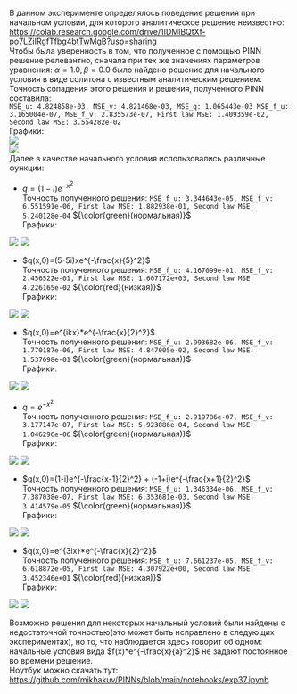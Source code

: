 В данном эксперименте определялось поведение решения при начальном условии, для которого аналитическое решение неизвестно:  
<https://colab.research.google.com/drive/1IDMlBQtXf-po7LZiIRgfTfbg4btTwMgB?usp=sharing>  
Чтобы была уверенность в том, что полученное с помощью PINN решение релевантно,
сначала при тех же значениях параметров уравнения: $\alpha = 1.0, \beta = 0.0$ было найдено решение для начального условия в виде солитона с известным аналитическим решением. Точность сопадения этого решения и решения, 
полученного PINN составила:  
`MSE_u: 4.824858e-03, MSE_v: 4.821468e-03, MSE_q: 1.065443e-03 MSE_f_u: 3.165004e-07, MSE_f_v: 2.835573e-07, First law MSE: 1.409359e-02, Second law MSE: 3.554282e-02`  
Графики:  
<img src="https://github.com/mikhakuv/PINNs/blob/main/pictures/exp37_results_ic_1.png">  
<img src="https://github.com/mikhakuv/PINNs/blob/main/pictures/exp37_results_uv_1.png">  
Далее в качестве начального условия использовались различные функции:  

*  $q=(1-i)e^{-x^2}$  
Точность полученного решения: `MSE_f_u: 3.344643e-05, MSE_f_v: 6.551591e-06, First law MSE: 1.882938e-01, Second law MSE: 5.240128e-04` ${\color{green}(нормальная)}$  
Графики:  
<img src="https://github.com/mikhakuv/PINNs/blob/main/pictures/exp37_results_ic_2.png">  
<img src="https://github.com/mikhakuv/PINNs/blob/main/pictures/exp37_results_uv_2.png">

*  $q(x,0)=(5-5i)xe^{-\frac{x}{5}^2}$  
Точность полученного решения: `MSE_f_u: 4.167099e-01, MSE_f_v: 2.456522e-01, First law MSE: 1.607172e+03, Second law MSE: 4.226165e-02` ${\color{red}(низкая)}$  
Графики:  
<img src="https://github.com/mikhakuv/PINNs/blob/main/pictures/exp37_results_ic_3.png">  
<img src="https://github.com/mikhakuv/PINNs/blob/main/pictures/exp37_results_uv_3.png">  

*  $q(x,0)=e^{ikx}*e^{-\frac{x}{2}^2}$  
Точность полученного решения: `MSE_f_u: 2.993682e-06, MSE_f_v: 1.770187e-06, First law MSE: 4.847005e-02, Second law MSE: 1.537698e-01` ${\color{green}(нормальная)}$  
Графики:  
<img src="https://github.com/mikhakuv/PINNs/blob/main/pictures/exp37_results_ic_4.png">  
<img src="https://github.com/mikhakuv/PINNs/blob/main/pictures/exp37_results_uv_4.png">  

*  $q=e^{-x^2}$  
Точность полученного решения: `MSE_f_u: 2.919786e-07, MSE_f_v: 3.177147e-07, First law MSE: 5.923886e-04, Second law MSE: 1.046296e-06` ${\color{green}(нормальная)}$  
Графики:  
<img src="https://github.com/mikhakuv/PINNs/blob/main/pictures/exp37_results_ic_5.png">  
<img src="https://github.com/mikhakuv/PINNs/blob/main/pictures/exp37_results_uv_5.png">  

*  $q(x,0)=(1-i)e^{-\frac{x-1}{2}^2} + (-1+i)e^{-\frac{x+1}{2}^2}$  
Точность полученного решения: `MSE_f_u: 1.346334e-06, MSE_f_v: 7.387038e-07, First law MSE: 6.353681e-03, Second law MSE: 3.414579e-05` ${\color{green}(нормальная)}$  
Графики:  
<img src="https://github.com/mikhakuv/PINNs/blob/main/pictures/exp37_results_ic_6.png">  
<img src="https://github.com/mikhakuv/PINNs/blob/main/pictures/exp37_results_uv_6.png">  

*  $q(x,0)=e^{3ix}*e^{-\frac{x}{2}^2}$  
Точность полученного решения: `MSE_f_u: 7.661237e-05, MSE_f_v: 6.618872e-05, First law MSE: 4.307922e+00, Second law MSE: 3.452346e+01` ${\color{red}(низкая)}$  
Графики:  
<img src="https://github.com/mikhakuv/PINNs/blob/main/pictures/exp37_results_ic_7.png">  
<img src="https://github.com/mikhakuv/PINNs/blob/main/pictures/exp37_results_uv_7.png">

Возможно решения для некоторых начальный условий были найдены с недостаточной точностью(это может быть исправлено в следующих экспериментах), но то, что наблюдается здесь говорит об одном: начальные условия вида $f(x)*e^{-\frac{x}{a}^2}$
не задают постоянное во времени решение.  
Ноутбук можно скачать тут: <https://github.com/mikhakuv/PINNs/blob/main/notebooks/exp37.ipynb>  
